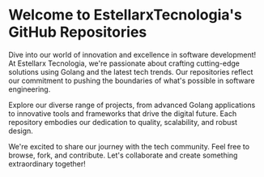 # Welcome to EstellarxTecnologia's GitHub Repositories

Dive into our world of innovation and excellence in software development! At Estellarx Tecnologia, we're passionate about crafting cutting-edge solutions using Golang and the latest tech trends. Our repositories reflect our commitment to pushing the boundaries of what's possible in software engineering.

Explore our diverse range of projects, from advanced Golang applications to innovative tools and frameworks that drive the digital future. Each repository embodies our dedication to quality, scalability, and robust design.

We're excited to share our journey with the tech community. Feel free to browse, fork, and contribute. Let's collaborate and create something extraordinary together!
